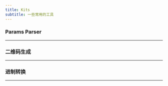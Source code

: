 ```yaml
---
title: Kits
subtitle: 一些常用的工具
---
```


### Params Parser

<ParamsParser />

---

### 二维码生成

<QrcodeGenerator />

---

### 进制转换

<HexConverter />

---